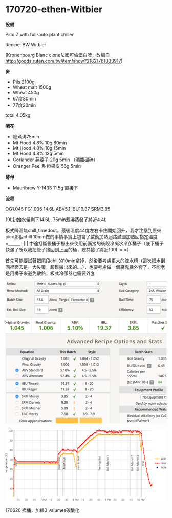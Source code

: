 # 170720-ethen-Witbier

**設備**

Pico Z with full-auto plant chiller

Recipe: BW Witbier 

(Kronenbourg Blanc clone法國可倫堡白啤，改編自 <http://goods.ruten.com.tw/item/show?21621761803917>)

**麥**

* Pils 2100g
* Wheat malt 1500g
* Wheat 450g
* 67度80min
* 77度20min

total 4.05kg

**酒花**

* 總煮沸75min
* Mt Hood 4.8% 10g 60min
* Mt Hood 4.8% 10g 15min
* Mt Hood 4.8% 12g 5min
* Coriander 芫荽子 20g 5min （酒瓶碾碎）
* Oranger Peel 甜橙果皮 56g 5min

**酵母**
 
* Mauribrew Y-1433 11.5g 直接下

**流程**

OG1.045 FG1.006 14.6L ABV5.1 IBU19.37 SRM3.85

19L初始水量剩下14.6L, 75min煮沸蒸發了將近4.4L

板式降溫無chill_timedout，最後溫度44度左右卡住開始回升，我才注意到原來pico那個chill 10min做的事情事實上包含了啟動加熱迴路試圖加熱回指定溫度 =______=||| 中途打斷後桶子撈出來使用前面接的後段冷凝水冷卻桶子（底下桶子快滿了所以我把管子接回到上面的桶，總共接了將近100L = =）

首先可能要試著把尾段chill的10min拿掉，然後要考慮更大的洩水槽（這次把水倒回裡面去是一大失策，超難搬出來的....），也要考慮做一個魔鬼氈外套了，不能老是用桶子來避免散熱，板式冷卻器也需要外套


![](../img/test54.png)

![](../img/test55.png)

170626 換桶，加糖3 valumes碳酸化